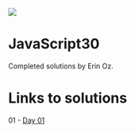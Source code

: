 ﻿![](https://javascript30.com/images/JS3-social-share.png)

# JavaScript30
Completed solutions by Erin Oz. 

# Links to solutions
01 - <a href="/01 - JavaScript Drum Kit/index-START.html">Day 01</a>